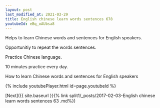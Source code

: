 ```yaml
---
layout: post
last_modified_at: 2021-03-29
title: English chinese learn words sentences 678 
youtubeId: eBq_oAUbsa8
---
```

 
 
Helps to learn Chinese words and sentences for English speakers.

Opportunitiy to repeat the words sentences. 

Practice Chinese language. 
 
10 minutes practice every day. 
 
How to learn Chinese words and sentences for English speakers 
 
{% include youtubePlayer.html id=page.youtubeId %}
 
 
[Next]({{ site.baseurl }}{% link  split1/_posts/2017-02-03-English chinese learn words sentences 63 .md%})
 
